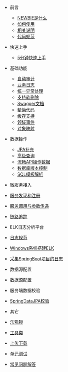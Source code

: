 * 前言
  * [NEWBIE是什么](basic/Basic.md)
  * [如何使用](basic/如何使用.md)
  * [相关说明](basic/相关说明.md)
  * [代码规范](basic/代码规范.md)
* 快速上手
  * [5分钟快速上手](basic/5分钟快速上手.md)
* 基础功能
  * [自动审计](basic/自动审计.md)
  * [业务日志](basic/自动日志.md)
  * [统一异常处理](basic/统一异常处理.md) 
  * [支持软删除](basic/支持软删除.md) 
  * [Swagger文档](basic/自动生产文档.md) 
  * [精简代码](basic/精简代码.md) 
  * [缓存支持](basic/缓存支持.md)
  * [领域事件](basic/事件驱动.md)
  * [对象映射](basic/对象映射.md)
* 数据操作
  * [JPA补充](basic/JPA补充.md)
  * [高级查询](basic/动态查询.md)
  * [流畅API操作数据](basic/数据操作.md)
  * [数据库版本控制](basic/数据库版本控制.md)
  * [SQL模板解析](basic/SQL模板解析.md)

* 微服务接入
 * [服务发现和注册](sc/服务发现和注册.md)
 * [服务调用与参数传递](sc/feign服务调用与参数传递.md)
 * [链路追踪](sc/链路追踪.md)
* ELK日志分析平台
 * [日志规范](sc/日志规范.md)
 * [Windows系统搭建ELK](sc/Windows环境下搭建ELK.md) 
 * [采集SpringBoot项目的日志](sc/ELK采集SpringBoot项目日志.md)
* 数据源配置
 * [数据源配置](sc/数据源配置.md) 
* 服务端数据校验
 * [SpringDataJPA校验](sc/服务端数据校验.md) 

* 其它
 * [乐观锁](basic/乐观锁.md)
 * [工具类](basic/常用工具类.md)
 * [上传下载](basic/上传下载.md)
 * [单元测试](basic/单元测试.md)
 * [常见问题解答](basic/常见问题解答.md)